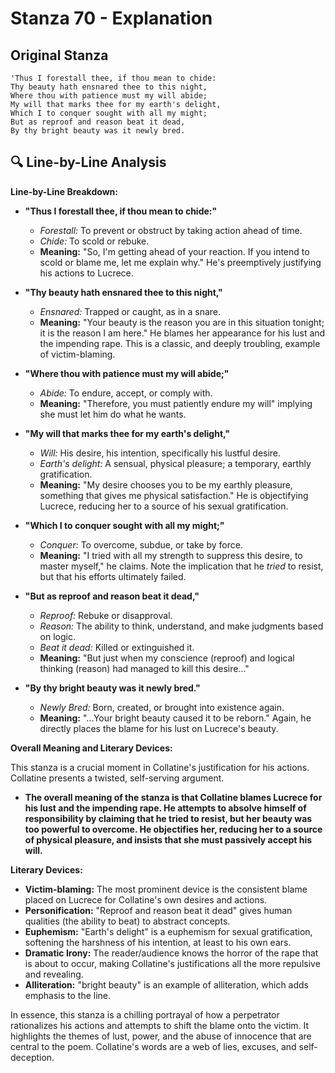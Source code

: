 # Stanza 70 - Explanation

## Original Stanza
```
'Thus I forestall thee, if thou mean to chide:
Thy beauty hath ensnared thee to this night,
Where thou with patience must my will abide;
My will that marks thee for my earth's delight,
Which I to conquer sought with all my might;
But as reproof and reason beat it dead,
By thy bright beauty was it newly bred.
```

## 🔍 Line-by-Line Analysis
**Line-by-Line Breakdown:**

*   **"Thus I forestall thee, if thou mean to chide:"**
    *   *Forestall:* To prevent or obstruct by taking action ahead of time.
    *   *Chide:* To scold or rebuke.
    *   **Meaning:** "So, I'm getting ahead of your reaction. If you intend to scold or blame me, let me explain why." He's preemptively justifying his actions to Lucrece.

*   **"Thy beauty hath ensnared thee to this night,"**
    *   *Ensnared:* Trapped or caught, as in a snare.
    *   **Meaning:** "Your beauty is the reason you are in this situation tonight; it is the reason I am here." He blames her appearance for his lust and the impending rape. This is a classic, and deeply troubling, example of victim-blaming.

*   **"Where thou with patience must my will abide;"**
    *   *Abide:* To endure, accept, or comply with.
    *   **Meaning:** "Therefore, you must patiently endure my will" implying she must let him do what he wants.

*   **"My will that marks thee for my earth's delight,"**
    *   *Will:* His desire, his intention, specifically his lustful desire.
    *   *Earth's delight:* A sensual, physical pleasure; a temporary, earthly gratification.
    *   **Meaning:** "My desire chooses you to be my earthly pleasure, something that gives me physical satisfaction." He is objectifying Lucrece, reducing her to a source of his sexual gratification.

*   **"Which I to conquer sought with all my might;"**
    *   *Conquer:* To overcome, subdue, or take by force.
    *   **Meaning:** "I tried with all my strength to suppress this desire, to master myself," he claims. Note the implication that he *tried* to resist, but that his efforts ultimately failed.

*   **"But as reproof and reason beat it dead,"**
    *   *Reproof:* Rebuke or disapproval.
    *   *Reason:* The ability to think, understand, and make judgments based on logic.
    *   *Beat it dead:* Killed or extinguished it.
    *   **Meaning:** "But just when my conscience (reproof) and logical thinking (reason) had managed to kill this desire..."

*   **"By thy bright beauty was it newly bred."**
    *   *Newly Bred:* Born, created, or brought into existence again.
    *   **Meaning:** "...Your bright beauty caused it to be reborn." Again, he directly places the blame for his lust on Lucrece's beauty.

**Overall Meaning and Literary Devices:**

This stanza is a crucial moment in Collatine's justification for his actions. Collatine presents a twisted, self-serving argument.

*   **The overall meaning of the stanza is that Collatine blames Lucrece for his lust and the impending rape. He attempts to absolve himself of responsibility by claiming that he tried to resist, but her beauty was too powerful to overcome. He objectifies her, reducing her to a source of physical pleasure, and insists that she must passively accept his will.**

**Literary Devices:**

*   **Victim-blaming:** The most prominent device is the consistent blame placed on Lucrece for Collatine's own desires and actions.
*   **Personification:** "Reproof and reason beat it dead" gives human qualities (the ability to beat) to abstract concepts.
*   **Euphemism:** "Earth's delight" is a euphemism for sexual gratification, softening the harshness of his intention, at least to his own ears.
*   **Dramatic Irony:** The reader/audience knows the horror of the rape that is about to occur, making Collatine's justifications all the more repulsive and revealing.
*   **Alliteration:** "bright beauty" is an example of alliteration, which adds emphasis to the line.

In essence, this stanza is a chilling portrayal of how a perpetrator rationalizes his actions and attempts to shift the blame onto the victim. It highlights the themes of lust, power, and the abuse of innocence that are central to the poem. Collatine's words are a web of lies, excuses, and self-deception.
